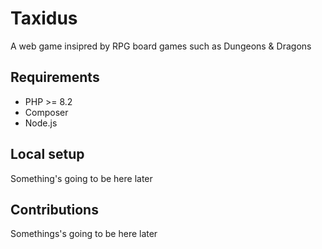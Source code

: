 # Taxidus

A web game insipred by RPG board games such as Dungeons & Dragons

## Requirements

- PHP >= 8.2
- Composer
- Node.js

## Local setup

Something's going to be here later

## Contributions

Somethings's going to be here later
